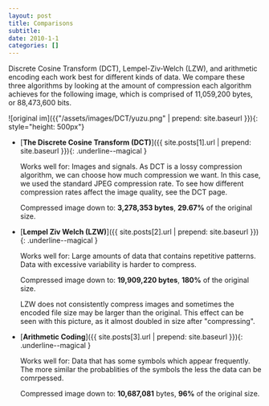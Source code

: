 ```yaml
---
layout: post
title: Comparisons
subtitle: 
date: 2010-1-1
categories: []
---
```


Discrete Cosine Transform (DCT), Lempel-Ziv-Welch (LZW), and arithmetic encoding each work best for different kinds of data. We compare these three algorithms by looking at the amount of compression each algorithm achieves for the following image, which is comprised of 11,059,200 bytes, or 88,473,600 bits.

![original im]({{"/assets/images/DCT/yuzu.png" | prepend: site.baseurl }}){: style="height: 500px"}

- [**The Discrete Cosine Transform (DCT)**]({{ site.posts[1].url | prepend: site.baseurl }}){: .underline--magical }

	Works well for: Images and signals. As DCT is a lossy compression algorithm, we can choose how much compression we want. In this case, we used the standard JPEG compression rate. To see how different compression rates affect the image quality, see the DCT page.

	Compressed image down to: **3,278,353 bytes**, **29.67%** of the original size.


- [**Lempel Ziv Welch (LZW)**]({{ site.posts[2].url | prepend: site.baseurl }}){: .underline--magical }

	Works well for: Large amounts of data that contains repetitive patterns. Data with excessive variability is harder to compress. 

	Compressed image down to: **19,909,220 bytes**, **180%** of the original size.

	LZW does not consistently compress images and sometimes the encoded file size may be larger than the original. This effect can be seen with this picture, as it almost doubled in size after "compressing". 


- [**Arithmetic Coding**]({{ site.posts[3].url | prepend: site.baseurl }}){: .underline--magical }

	Works well for: Data that has some symbols which appear frequently. The more similar the probablities of the symbols the less the data can be comrpessed.

	Compressed image down to: **10,687,081** bytes, **96%** of the original size.

